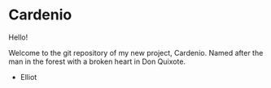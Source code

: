 # Cardenio

Hello!

Welcome to the git repository of my new project, Cardenio.  Named after the man in the forest with a broken heart in Don Quixote.

- Elliot
